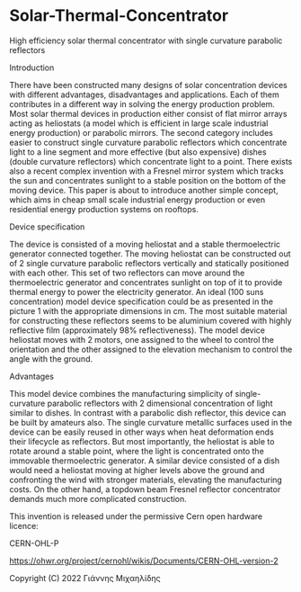 # Solar-Thermal-Concentrator
High efficiency solar thermal concentrator with single curvature parabolic reflectors

Introduction

There have been constructed many designs of solar concentration devices with different advantages, disadvantages and applications. Each of them contributes in a different way in solving the energy production problem.
Most solar thermal devices in production either consist of flat mirror arrays acting as heliostats (a model which is efficient in large scale industrial energy production) or parabolic mirrors.
The second category includes easier to construct single curvature parabolic reflectors which concentrate light to a line segment and more effective (but also expensive) dishes (double curvature reflectors) which concentrate light to a point. There exists also a recent complex invention with a Fresnel mirror system which tracks the sun and concentrates sunlight to a stable position on the bottom of the moving device.
This paper is about to introduce another simple concept, which aims in cheap small scale industrial energy production or even residential energy production systems on rooftops.

Device specification

The device is consisted of a moving heliostat and a stable thermoelectric generator connected together. The moving heliostat can be constructed out of 2 single curvature parabolic reflectors vertically and statically positioned with each other. This set of two reflectors can move around the thermoelectric generator and concentrates sunlight on top of it to provide thermal energy to power the electricity generator.
An ideal (100 suns concentration) model device specification could be as presented in the picture 1 with the appropriate dimensions in cm. The most suitable material for constructing these reflectors seems to be aluminium covered with highly reflective film (approximately 98% reflectiveness). The model device heliostat moves with 2 motors, one assigned to the wheel to control the orientation and the other assigned to the elevation mechanism to control the angle with the ground.

Advantages

This model device combines the manufacturing simplicity of single-curvature parabolic reflectors with 2 dimensional concentration of light similar to dishes. In contrast with a parabolic dish reflector, this device can be built by amateurs also. 
The single curvature metallic surfaces used in the device can be easily reused in other ways when heat deformation ends their lifecycle as reflectors. 
But most importantly, the heliostat is able to rotate around a stable point, where the light is concentrated onto the immovable thermoelectric generator. A similar device consisted of a dish would need a heliostat moving at higher levels above the ground and confronting the wind with stronger materials, elevating the manufacturing costs. On the other hand, a topdown beam Fresnel reflector concentrator demands much more complicated construction.

This invention is released under the permissive Cern open hardware licence:

CERN-OHL-P

https://ohwr.org/project/cernohl/wikis/Documents/CERN-OHL-version-2

Copyright (C) 2022 Γιάννης Μιχαηλίδης
